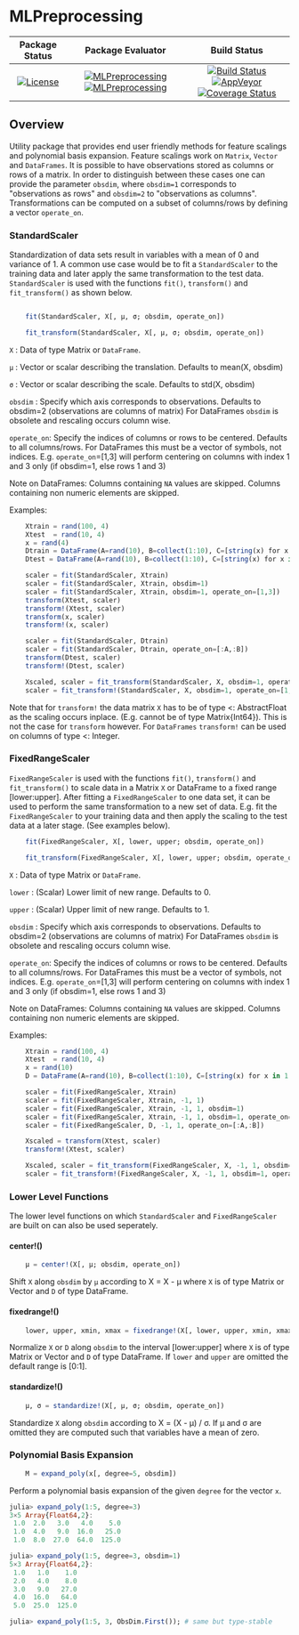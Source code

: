 # MLPreprocessing

| **Package Status** | **Package Evaluator** | **Build Status**  |
|:------------------:|:---------------------:|:-----------------:|
| [![License](http://img.shields.io/badge/license-MIT-brightgreen.svg?style=flat)](LICENSE.md) | [![MLPreprocessing](http://pkg.julialang.org/badges/MLPreprocessing_0.5.svg)](http://pkg.julialang.org/?pkg=MLPreprocessing) [![MLPreprocessing](http://pkg.julialang.org/badges/MLPreprocessing_0.6.svg)](http://pkg.julialang.org/?pkg=MLPreprocessing) | [![Build Status](https://travis-ci.org/JuliaML/MLPreprocessing.jl.svg?branch=master)](https://travis-ci.org/JuliaML/MLPreprocessing.jl) [![AppVeyor](https://ci.appveyor.com/api/projects/status/80ns4uv5473kgj6f?svg=true)](https://ci.appveyor.com/project/Evizero/mlpreprocessing-jl) [![Coverage Status](https://coveralls.io/repos/github/JuliaML/MLPreprocessing.jl/badge.svg?branch=master)](https://coveralls.io/github/JuliaML/MLPreprocessing.jl?branch=master) |

## Overview

Utility package that provides end user friendly methods for feature scalings and polynomial
basis expansion. Feature scalings work on `Matrix`, `Vector` and `DataFrames`. It is possible to
have observations stored as columns or rows of a matrix. In order to distinguish between these cases
one can provide the parameter `obsdim`, where `obsdim=1` corresponds to "observations as rows" and 
`obsdim=2` to "observations as columns". Transformations can be computed on a subset
of columns/rows by defining a vector `operate_on`.

### StandardScaler
Standardization of data sets result in variables with a mean of 0 and variance of 1.
A common use case would be to fit a `StandardScaler` to the training data and later
apply the same transformation to the test data. `StandardScaler` is used with the 
functions `fit()`, `transform()` and `fit_transform()` as shown below.

```julia

    fit(StandardScaler, X[, μ, σ; obsdim, operate_on])

    fit_transform(StandardScaler, X[, μ, σ; obsdim, operate_on])
```

`X`         :  Data of type Matrix or `DataFrame`.

`μ`         :  Vector or scalar describing the translation.
               Defaults to mean(X, obsdim)

`σ`         :  Vector or scalar describing the scale.
               Defaults to std(X, obsdim)

`obsdim`    :  Specify which axis corresponds to observations.
               Defaults to obsdim=2 (observations are columns of matrix)
               For DataFrames `obsdim` is obsolete and rescaling occurs
               column wise.

`operate_on`:  Specify the indices of columns or rows to be centered.
               Defaults to all columns/rows.
               For DataFrames this must be a vector of symbols, not indices.
               E.g. `operate_on`=[1,3] will perform centering on columns
               with index 1 and 3 only (if obsdim=1, else rows 1 and 3)

Note on DataFrames:
Columns containing `NA` values are skipped.
Columns containing non numeric elements are skipped.

Examples:

```julia
    Xtrain = rand(100, 4)
    Xtest  = rand(10, 4)
    x = rand(4)
    Dtrain = DataFrame(A=rand(10), B=collect(1:10), C=[string(x) for x in 1:10])
    Dtest = DataFrame(A=rand(10), B=collect(1:10), C=[string(x) for x in 1:10])

    scaler = fit(StandardScaler, Xtrain)
    scaler = fit(StandardScaler, Xtrain, obsdim=1)
    scaler = fit(StandardScaler, Xtrain, obsdim=1, operate_on=[1,3])
    transform(Xtest, scaler)
    transform!(Xtest, scaler)
    transform(x, scaler)
    transform!(x, scaler)

    scaler = fit(StandardScaler, Dtrain)
    scaler = fit(StandardScaler, Dtrain, operate_on=[:A,:B])
    transform(Dtest, scaler)
    transform!(Dtest, scaler)

    Xscaled, scaler = fit_transform(StandardScaler, X, obsdim=1, operate_on=[1,2,4])
    scaler = fit_transform!(StandardScaler, X, obsdim=1, operate_on=[1,2,4])
```

Note that for `transform!` the data matrix `X` has to be of type <: AbstractFloat
as the scaling occurs inplace. (E.g. cannot be of type Matrix{Int64}). This is not
the case for `transform` however.
For `DataFrames` `transform!` can be used on columns of type <: Integer.


### FixedRangeScaler
`FixedRangeScaler` is used with the functions `fit()`, `transform()` and `fit_transform()`
to scale data in a Matrix `X` or DataFrame to a fixed range [lower:upper].
After fitting a `FixedRangeScaler` to one data set, it can be used to perform the same
transformation to a new set of data. E.g. fit the `FixedRangeScaler` to your training
data and then apply the scaling to the test data at a later stage. (See examples below).

```julia
    fit(FixedRangeScaler, X[, lower, upper; obsdim, operate_on])

    fit_transform(FixedRangeScaler, X[, lower, upper; obsdim, operate_on])
```

`X`         :  Data of type Matrix or `DataFrame`.

`lower`     :  (Scalar) Lower limit of new range.
               Defaults to 0.

`upper`     :  (Scalar) Upper limit of new range.
               Defaults to 1.

`obsdim`    :  Specify which axis corresponds to observations.
               Defaults to obsdim=2 (observations are columns of matrix)
               For DataFrames `obsdim` is obsolete and rescaling occurs
               column wise.

`operate_on`:  Specify the indices of columns or rows to be centered.
               Defaults to all columns/rows.
               For DataFrames this must be a vector of symbols, not indices.
               E.g. `operate_on`=[1,3] will perform centering on columns
               with index 1 and 3 only (if obsdim=1, else rows 1 and 3)

Note on DataFrames:
Columns containing `NA` values are skipped.
Columns containing non numeric elements are skipped.

Examples:

```julia
    Xtrain = rand(100, 4)
    Xtest  = rand(10, 4)
    x = rand(10)
    D = DataFrame(A=rand(10), B=collect(1:10), C=[string(x) for x in 1:10])

    scaler = fit(FixedRangeScaler, Xtrain)
    scaler = fit(FixedRangeScaler, Xtrain, -1, 1)
    scaler = fit(FixedRangeScaler, Xtrain, -1, 1, obsdim=1)
    scaler = fit(FixedRangeScaler, Xtrain, -1, 1, obsdim=1, operate_on=[1,3])
    scaler = fit(FixedRangeScaler, D, -1, 1, operate_on=[:A,:B])

    Xscaled = transform(Xtest, scaler)
    transform!(Xtest, scaler)

    Xscaled, scaler = fit_transform(FixedRangeScaler, X, -1, 1, obsdim=1, operate_on=[1,2,4])
    scaler = fit_transform!(FixedRangeScaler, X, -1, 1, obsdim=1, operate_on=[1,2,4])
```

### Lower Level Functions
The lower level functions on which `StandardScaler` and `FixedRangeScaler` are built on can also
be used seperately.

#### center!()
```julia
    μ = center!(X[, μ; obsdim, operate_on])
```
Shift `X` along `obsdim` by `μ` according to X = X - μ
where `X` is of type Matrix or Vector and `D` of type DataFrame.

#### fixedrange!()
```julia
    lower, upper, xmin, xmax = fixedrange!(X[, lower, upper, xmin, xmax; obsdim, operate_on])
```
Normalize `X` or `D` along `obsdim` to the interval [lower:upper]
where `X` is of type Matrix or Vector and `D` of type DataFrame.
If `lower` and `upper`  are omitted the default range is [0:1].

#### standardize!()
```julia
    μ, σ = standardize!(X[, μ, σ; obsdim, operate_on])
```
Standardize `X` along `obsdim` according to X = (X - μ) / σ.
If μ and σ are omitted they are computed such that variables have a mean of zero.

### Polynomial Basis Expansion
```julia
    M = expand_poly(x[, degree=5, obsdim]) 
```
Perform a polynomial basis expansion of the given `degree` for the vector `x`.

```julia
julia> expand_poly(1:5, degree=3)
3×5 Array{Float64,2}:
 1.0  2.0   3.0   4.0    5.0
 1.0  4.0   9.0  16.0   25.0
 1.0  8.0  27.0  64.0  125.0

julia> expand_poly(1:5, degree=3, obsdim=1)
5×3 Array{Float64,2}:
 1.0   1.0    1.0
 2.0   4.0    8.0
 3.0   9.0   27.0
 4.0  16.0   64.0
 5.0  25.0  125.0

julia> expand_poly(1:5, 3, ObsDim.First()); # same but type-stable
```

